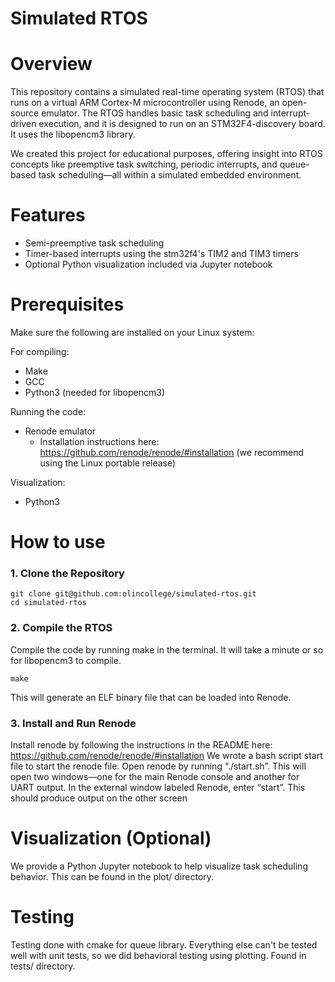 # Simulated RTOS

# Overview

This repository contains a simulated real-time operating system (RTOS) that runs on a virtual ARM Cortex-M microcontroller using Renode, an open-source emulator. The RTOS handles basic task scheduling and interrupt-driven execution, and it is designed to run on an STM32F4-discovery board. It uses the libopencm3 library.

We created this project for educational purposes, offering insight into RTOS concepts like preemptive task switching, periodic interrupts, and queue-based task scheduling—all within a simulated embedded environment.

# Features

- Semi-preemptive task scheduling
- Timer-based interrupts using the stm32f4's TIM2 and TIM3 timers
- Optional Python visualization included via Jupyter notebook

# Prerequisites

Make sure the following are installed on your Linux system:

For compiling:
- Make
- GCC
- Python3 (needed for libopencm3)

Running the code:
- Renode emulator
    - Installation instructions here: https://github.com/renode/renode/#installation (we recommend using the Linux portable release)

Visualization:
- Python3

# How to use

### 1. Clone the Repository

```
git clone git@github.com:olincollege/simulated-rtos.git
cd simulated-rtos
```

### 2. Compile the RTOS

Compile the code by running make in the terminal. It will take a minute or so for libopencm3 to compile.
```
make
```
This will generate an ELF binary file that can be loaded into Renode.

### 3. Install and Run Renode

Install renode by following the instructions in the README here: https://github.com/renode/renode/#installation
We wrote a bash script start file to start the renode file.
Open renode by running “./start.sh”.
This will open two windows—one for the main Renode console and another for UART output.
In the external window labeled Renode, enter “start”. This should produce output on the other screen

# Visualization (Optional)

We provide a Python Jupyter notebook to help visualize task scheduling behavior. This can be found in the plot/ directory.

# Testing

Testing done with cmake for queue library. Everything else can't be tested well with unit tests, so we did behavioral testing using plotting. Found in tests/ directory.
